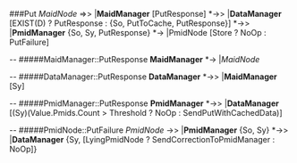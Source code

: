 ###Put<Data>
_MaidNode_ =>> |__MaidManager__ [PutResponse]  *->> |__DataManager__  [EXIST(D) ? PutResponse : {So, PutToCache, PutResponse}] *->> |__PmidManager__ {So, Sy, PutResponse} *-> |PmidNode [Store ? NoOp : PutFailure]

--
#####MaidManager::PutResponse
__MaidManager__ *-> |_MaidNode_ 

--
#####DataManager::PutResponse
__DataManager__ *->> |__MaidManager__ [Sy]

--
#####PmidManager::PutResponse
__PmidManager__ *->> |__DataManager__ [(Sy)(Value.Pmids.Count > Threshold ? NoOp : SendPutWithCachedData)]

--
#####PmidNode::PutFailure
_PmidNode_ ->> |__PmidManager__ {So, Sy} *->> |__DataManager__ {Sy, [LyingPmidNode ? SendCorrectionToPmidManager : NoOp]} 

